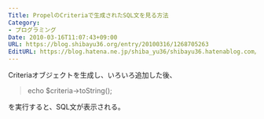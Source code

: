 ```yaml
---
Title: PropelのCriteriaで生成されたSQL文を見る方法
Category:
- プログラミング
Date: 2010-03-16T11:07:43+09:00
URL: https://blog.shibayu36.org/entry/20100316/1268705263
EditURL: https://blog.hatena.ne.jp/shiba_yu36/shibayu36.hatenablog.com/atom/entry/12704591929888039260
---
```



Criteriaオブジェクトを生成し、いろいろ追加した後、
<blockquote>echo $criteria->toString();</blockquote>を実行すると、SQL文が表示される。
